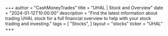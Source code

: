 +++
author = "CashMoneyTrades"
title = "UHAL | Stock and Overview"
date = "2024-01-12T10:00:00"
description = "Find the latest information about trading UHAL stock for a full financial overview to help with your stock trading and investing."
tags = [
"Stocks",
]
layout = "stocks"
ticker = "UHAL"
+++
        


    
        